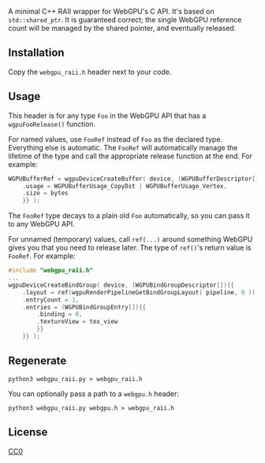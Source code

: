 A minimal C++ RAII wrapper for WebGPU's C API. It's based on `std::shared_ptr`. It is guaranteed correct; the single WebGPU reference count will be managed by the shared pointer, and eventually released.

## Installation

Copy the `webgpu_raii.h` header next to your code.

## Usage

This header is for any type `Foo` in the WebGPU API that has a `wgpuFooRelease()` function.

For named values, use `FooRef` instead of `Foo` as the declared type. Everything else is automatic. The `FooRef` will automatically manage the lifetime of the type and call the appropriate release function at the end. For example:

```c++
WGPUBufferRef = wgpuDeviceCreateBuffer( device, (WGPUBufferDescriptor[]){{
    .usage = WGPUBufferUsage_CopyDst | WGPUBufferUsage_Vertex,
    .size = bytes
    }} );
```

The `FooRef` type decays to a plain old `Foo` automatically, so you can pass it to any WebGPU API.

For unnamed (temporary) values, call `ref(...)` around something WebGPU gives you that you need to release later. The type of `ref()`'s return value is `FooRef`. For example:

```c++
#include "webgpu_raii.h"
...
wgpuDeviceCreateBindGroup( device, (WGPUBindGroupDescriptor[]){{
    .layout = ref(wgpuRenderPipelineGetBindGroupLayout( pipeline, 0 )),
    .entryCount = 1,
    .entries = (WGPUBindGroupEntry[]){{
        .binding = 0,
        .textureView = tex_view
        }}
    }} );
```

## Regenerate

```
python3 webgpu_raii.py > webgpu_raii.h
```

You can optionally pass a path to a `webgpu.h` header:

```
python3 webgpu_raii.py webgpu.h > webgpu_raii.h
```

## License

[CC0](https://creativecommons.org/share-your-work/public-domain/cc0/)
